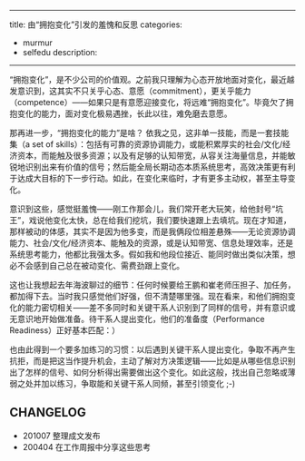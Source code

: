 
---
title: 由“拥抱变化”引发的羞愧和反思
categories: 
- murmur
- selfedu
description:
--- 

“拥抱变化”，是不少公司的价值观。之前我只理解为心态开放地面对变化，最近越发意识到，这其实不只关乎心态、意愿（commitment），更关乎能力（competence）——如果只是有意愿迎接变化，将远难“拥抱变化”。毕竟欠了拥抱变化的能力，面对变化极易遇挫，长此以往，难免磨去意愿。
    
那再进一步，“拥抱变化的能力”是啥？<!-- more --> 依我之见，这非单一技能，而是一套技能集（a set of skills）：包括有可靠的资源协调能力，或能积累厚实的社会/文化/经济资本，而能触及很多资源；以及有足够的认知带宽，从容关注海量信息，并能敏锐地识别出来有价值的信号；然后能全局长期动态本质系统思考，高效决策更有利于达成大目标的下一步行动。如此，在变化来临时，才有更多主动权，甚至主导变化。

意识到这些，感觉挺羞愧——刚工作那会儿，我们常开老大玩笑，给他封号“坑王”，戏说他变化太快，总在给我们挖坑，我们要快速跟上去填坑。现在才知道，那样被动的体感，其实不是因为他多变，而是我俩段位相差悬殊——无论资源协调能力、社会/文化/经济资本、能触及的资源，或是认知带宽、信息处理效率，还是系统思考能力，他都比我强太多。假如我和他段位接近、能同时做出类似决策，想必不会感到自己总在被动变化、需费劲跟上变化。
    
这也让我想起去年海波聊过的细节：任何时候要给王鹏和崔老师压担子、加任务，都加得下去。当时我只感觉他们好强，但不清楚哪里强。现在看来，和他们拥抱变化的能力密切相关——差不多同时和关键干系人识别到了同样的信号，并有意识或无意识地开始做准备。待干系人提出变化，他们的准备度（Performance Readiness）正好基本匹配：）

也由此得到一个要多加练习的习惯：以后遇到关键干系人提出变化，争取不再产生抗拒，而是把这当作提升机会，主动了解对方决策逻辑——比如是从哪些信息识别出了怎样的信号、如何分析得出需要做出这个变化。如此这般，找出自己忽略或薄弱之处并加以练习，争取能和关键干系人同频，甚至引领变化 ;-)


## CHANGELOG 

- 201007 整理成文发布
- 200404 在工作周报中分享这些思考